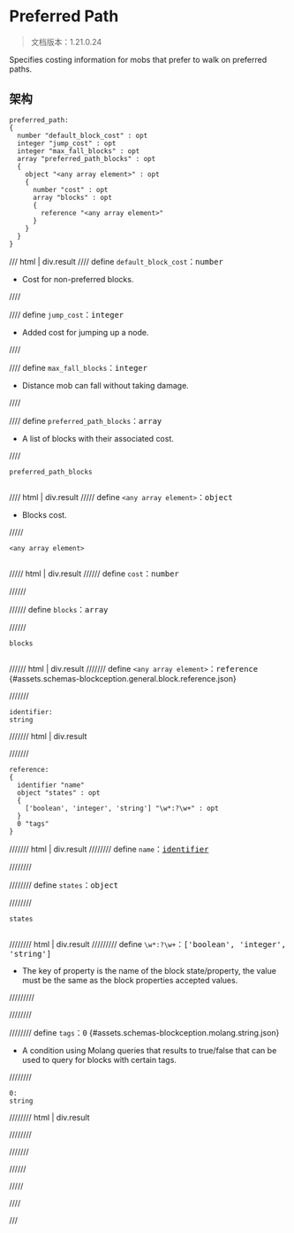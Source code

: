 # Preferred Path

> 文档版本：1.21.0.24

Specifies costing information for mobs that prefer to walk on preferred paths.

## 架构

```mcschema
preferred_path:
{
  number "default_block_cost" : opt
  integer "jump_cost" : opt
  integer "max_fall_blocks" : opt
  array "preferred_path_blocks" : opt
  {
    object "<any array element>" : opt
    {
      number "cost" : opt
      array "blocks" : opt
      {
        reference "<any array element>"
      }
    }
  }
}

```

/// html | div.result
//// define
`default_block_cost`：<samp>number</samp>

- Cost for non-preferred blocks.


////


//// define
`jump_cost`：<samp>integer</samp>

- Added cost for jumping up a node.


////


//// define
`max_fall_blocks`：<samp>integer</samp>

- Distance mob can fall without taking damage.


////


//// define
`preferred_path_blocks`：<samp>array</samp>

- A list of blocks with their associated cost.


////

<div class="language-text highlight"><span class="filename"><code>preferred_path_blocks</code></span><pre id="__code_1"><span></span></pre></div>

//// html | div.result
///// define
`<any array element>`：<samp>object</samp>

- Blocks cost.


/////

<div class="language-text highlight"><span class="filename"><code>&lt;any array element&gt;</code></span><pre id="__code_1"><span></span></pre></div>

///// html | div.result
////// define
`cost`：<samp>number</samp>


//////


////// define
`blocks`：<samp>array</samp>


//////

<div class="language-text highlight"><span class="filename"><code>blocks</code></span><pre id="__code_1"><span></span></pre></div>

////// html | div.result
/////// define
`<any array element>`：<samp>reference</samp> {#assets.schemas-blockception.general.block.reference.json}


///////

```mcschema
identifier:
string

```

/////// html | div.result

///////



```mcschema
reference:
{
  identifier "name"
  object "states" : opt
  {
    ['boolean', 'integer', 'string'] "\w*:?\w+" : opt
  }
  0 "tags"
}

```

/////// html | div.result
//////// define
`name`：<samp>[identifier](#assets.schemas-blockception.general.block.identifier.json)</samp>


////////


//////// define
`states`：<samp>object</samp>


////////

<div class="language-text highlight"><span class="filename"><code>states</code></span><pre id="__code_1"><span></span></pre></div>

//////// html | div.result
///////// define
`\w*:?\w+`：<samp>['boolean', 'integer', 'string']</samp>

- The key of property is the name of the block state/property, the value must be the same as the block properties accepted values.


/////////


////////


//////// define
`tags`：<samp>0</samp> {#assets.schemas-blockception.molang.string.json}

- A condition using Molang queries that results to true/false that can be used to query for blocks with certain tags.


////////

```mcschema
0:
string

```

//////// html | div.result

////////



///////




//////


/////


////


///

